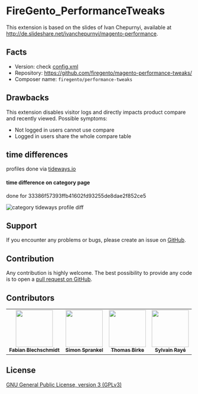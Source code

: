 FireGento_PerformanceTweaks
===========================

This extension is based on the slides of Ivan Chepurnyi, available at
http://de.slideshare.net/ivanchepurnyi/magento-performance.

Facts
-----

* Version: check [config.xml](https://github.com/firegento/magento-performance-tweaks/blob/master/app/code/community/FireGento/PerformanceTweaks/etc/config.xml)
* Repository: https://github.com/firegento/magento-performance-tweaks/
* Composer name: `firegento/performance-tweaks`

Drawbacks
---------

This extension disables visitor logs and directly impacts product compare and recently viewed.
Possible symptoms:
- Not logged in users cannot use compare
- Logged in users share the whole compare table

time differences
--------------------------------

profiles done via [tideways.io](https://tideways.io)

#### time difference on category page

done for 33386f57393ffb41602fd93255de8dae2f852ce5

![category tideways profile diff](res/quafzi_magento-performance-tweaks_category.png)

Support
-------
If you encounter any problems or bugs, please create an issue on
[GitHub](https://github.com/firegento/magento-performance-tweaks/issues).

Contribution
------------
Any contribution is highly welcome. The best possibility to provide any code is to open
a [pull request on GitHub](https://help.github.com/articles/using-pull-requests).


Contributors
------------
 <!-- ALL-CONTRIBUTORS-LIST:START - Do not remove or modify this section -->
<!-- prettier-ignore-start -->
<!-- markdownlint-disable -->
<table>
  <tr>
    <td align="center"><a href="http://www.fabian-blechschmidt.de"><img src="https://avatars1.githubusercontent.com/u/379680?v=4" width="100px;" alt=""/><br /><sub><b>Fabian Blechschmidt</b></sub></a></td>
    <td align="center"><a href="https://www.simonsprankel.com/"><img src="https://avatars1.githubusercontent.com/u/930199?v=4" width="100px;" alt=""/><br /><sub><b>Simon Sprankel</b></sub></a></td>
    <td align="center"><a href="https://github.com/quafzi"><img src="https://avatars1.githubusercontent.com/u/164261?v=4" width="100px;" alt=""/><br /><sub><b>Thomas Birke</b></sub></a></td>
    <td align="center"><a href="https://www.diglin.com"><img src="https://avatars2.githubusercontent.com/u/1337461?v=4" width="100px;" alt=""/><br /><sub><b>Sylvain Rayé</b></sub></a></td>
  </tr>
</table>

<!-- markdownlint-enable -->
<!-- prettier-ignore-end -->
<!-- ALL-CONTRIBUTORS-LIST:END -->
 
License
-------
[GNU General Public License, version 3 (GPLv3)](http://opensource.org/licenses/gpl-3.0)


